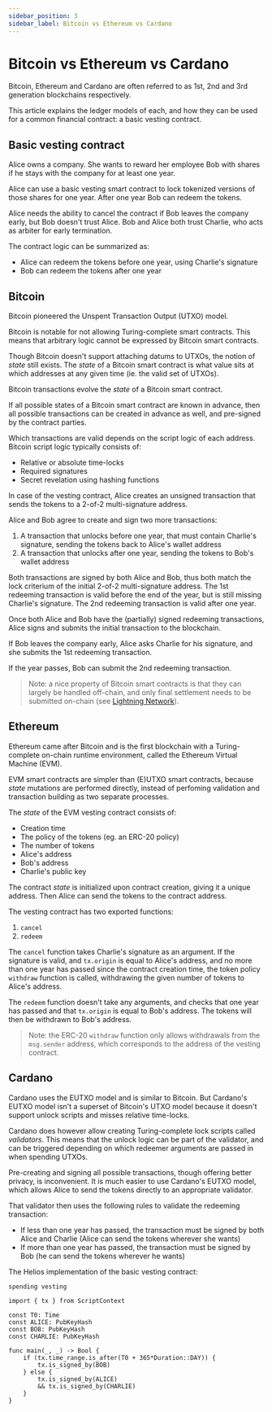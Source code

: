 ```yaml
---
sidebar_position: 3
sidebar_label: Bitcoin vs Ethereum vs Cardano
---
```


# Bitcoin vs Ethereum vs Cardano

Bitcoin, Ethereum and Cardano are often referred to as 1st, 2nd and 3rd generation blockchains respectively.

This article explains the ledger models of each, and how they can be used for a common financial contract: a basic vesting contract.

## Basic vesting contract

Alice owns a company. She wants to reward her employee Bob with shares if he stays with the company for at least one year.

Alice can use a basic vesting smart contract to lock tokenized versions of those shares for one year. After one year Bob can redeem the tokens.

Alice needs the ability to cancel the contract if Bob leaves the company early, but Bob doesn't trust Alice. Bob and Alice both trust Charlie, who acts as arbiter for early termination.

The contract logic can be summarized as:

   - Alice can redeem the tokens before one year, using Charlie's signature
   - Bob can redeem the tokens after one year

## Bitcoin

Bitcoin pioneered the Unspent Transaction Output (UTXO) model.

Bitcoin is notable for not allowing Turing-complete smart contracts. This means that arbitrary logic cannot be expressed by Bitcoin smart contracts.

Though Bitcoin doesn't support attaching datums to UTXOs, the notion of *state* still exists. The *state* of a Bitcoin smart contract is what value sits at which addresses at any given time (ie. the valid set of UTXOs).

Bitcoin transactions evolve the *state* of a Bitcoin smart contract.

If all possible states of a Bitcoin smart contract are known in advance, then all possible transactions can be created in advance as well, and pre-signed by the contract parties.

Which transactions are valid depends on the script logic of each address. Bitcoin script logic typically consists of:

   - Relative or absolute time-locks
   - Required signatures
   - Secret revelation using hashing functions

In case of the vesting contract, Alice creates an unsigned transaction that sends the tokens to a 2-of-2 multi-signature address.

Alice and Bob agree to create and sign two more transactions:

   1. A transaction that unlocks before one year, that must contain Charlie's signature, sending the tokens back to Alice's wallet address
   2. A transaction that unlocks after one year, sending the tokens to Bob's wallet address

Both transactions are signed by both Alice and Bob, thus both match the lock criterium of the initial 2-of-2 multi-signature address. The 1st redeeming transaction is valid before the end of the year, but is still missing Charlie's signature. The 2nd redeeming transaction is valid after one year. 

Once both Alice and Bob have the (partially) signed redeeming transactions, Alice signs and submits the initial transaction to the blockchain.

If Bob leaves the company early, Alice asks Charlie for his signature, and she submits the 1st redeeming transaction.

If the year passes, Bob can submit the 2nd redeeming transaction.

> Note: a nice property of Bitcoin smart contracts is that they can largely be handled off-chain, and only final settlement needs to be submitted on-chain (see [Lightning Network](https://en.wikipedia.org/wiki/Lightning_Network)).

## Ethereum

Ethereum came after Bitcoin and is the first blockchain with a Turing-complete on-chain runtime environment, called the Ethereum Virtual Machine (EVM).

EVM smart contracts are simpler than (E)UTXO smart contracts, because *state* mutations are performed directly, instead of perfoming validation and transaction building as two separate processes.

The *state* of the EVM vesting contract consists of:

   - Creation time
   - The policy of the tokens (eg. an ERC-20 policy)
   - The number of tokens
   - Alice's address
   - Bob's address
   - Charlie's public key

The contract *state* is initialized upon contract creation, giving it a unique address. Then Alice can send the tokens to the contract address.

The vesting contract has two exported functions: 
  
   1. `cancel`
   2. `redeem`

The `cancel` function takes Charlie's signature as an argument. If the signature is valid, and `tx.origin` is equal to Alice's address, and no more than one year has passed since the contract creation time, the token policy `withdraw` function is called, withdrawing the given number of tokens to Alice's address.

The `redeem` function doesn't take any arguments, and checks that one year has passed and that `tx.origin` is equal to Bob's address. The tokens will then be withdrawn to Bob's address.

> Note: the ERC-20 `withdraw` function only allows withdrawals from the `msg.sender` address, which corresponds to the address of the vesting contract.

## Cardano

Cardano uses  the EUTXO model and is similar to Bitcoin. But Cardano's EUTXO model isn't a superset of Bitcoin's UTXO model because it doesn't support unlock scripts and misses relative time-locks.

Cardano does however allow creating Turing-complete lock scripts called *validators*. This means that the unlock logic can be part of the validator, and can be triggered depending on which redeemer arguments are passed in when spending UTXOs.

Pre-creating and signing all possible transactions, though offering better privacy, is inconvenient. It is much easier to use Cardano's EUTXO model, which allows Alice to send the tokens directly to an appropriate validator.

That validator then uses the following rules to validate the redeeming transaction:

   - If less than one year has passed, the transaction must be signed by both Alice and Charlie (Alice can send the tokens wherever she wants)
   - If more than one year has passed, the transaction must be signed by Bob (he can send the tokens wherever he wants)

The Helios implementation of the basic vesting contract:

```helios
spending vesting

import { tx } from ScriptContext

const T0: Time
const ALICE: PubKeyHash
const BOB: PubKeyHash
const CHARLIE: PubKeyHash

func main(_, _) -> Bool {
    if (tx.time_range.is_after(T0 + 365*Duration::DAY)) {
        tx.is_signed_by(BOB)
    } else {
        tx.is_signed_by(ALICE)
        && tx.is_signed_by(CHARLIE)
    }
}
```

